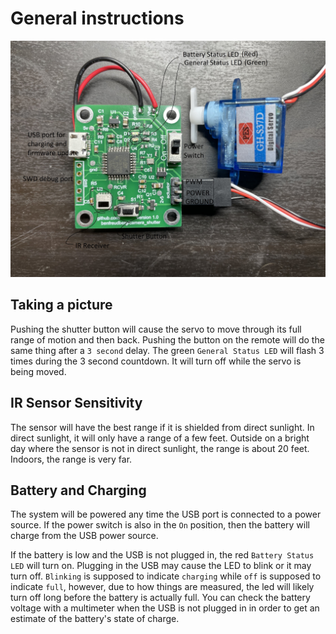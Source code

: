 # General instructions
<img src="./imgs/IMG_E0556.jpg" alt="programmer1" width="1000"/>

## Taking a picture
Pushing the shutter button will cause the servo to move through its full range of motion and then back. Pushing the button on the remote will do the same thing after a `3 second` delay. The green `General Status LED` will flash 3 times during the 3 second countdown. It will turn off while the servo is being moved.

## IR Sensor Sensitivity
The sensor will have the best range if it is shielded from direct sunlight. In direct sunlight, it will only have a range of a few feet. Outside on a bright day where the sensor is not in direct sunlight, the range is about 20 feet. Indoors, the range is very far.

## Battery and Charging
The system will be powered any time the USB port is connected to a power source. If the power switch is also in the `On` position, then the battery will charge from the USB power source.

If the battery is low and the USB is not plugged in, the red `Battery Status LED` will turn on. Plugging in the USB may cause the LED to blink or it may turn off. `Blinking` is supposed to indicate `charging` while `off` is supposed to indicate `full`, however, due to how things are measured, the led will likely turn off long before the battery is actually full. You can check the battery voltage with a multimeter when the USB is not plugged in in order to get an estimate of the battery's state of charge.
